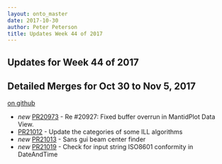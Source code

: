 ```yaml
---
layout: onto_master
date: 2017-10-30
author: Peter Peterson
title: Updates Week 44 of 2017
---
```

Updates for Week 44 of 2017
---------------------------

Detailed Merges for Oct 30 to Nov 5, 2017
-----------------------------------------
[on github](https://github.com/mantidproject/mantid/pulls?q=is%3Apr+merged%3A2017-10-31..2017-11-05)

* *new* [PR20973](https://github.com/mantidproject/mantid/pull/20973) - Re #20927: Fixed buffer overrun in MantidPlot Data View.
* [PR21012](https://github.com/mantidproject/mantid/pull/21012) - Update the categories of some ILL algorithms
* *new* [PR21013](https://github.com/mantidproject/mantid/pull/21013) - Sans gui beam center finder
* *new* [PR21019](https://github.com/mantidproject/mantid/pull/21019) - Check for input string ISO8601 conformity in DateAndTime
